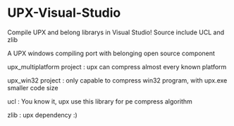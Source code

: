 # UPX-Visual-Studio
Compile UPX and belong librarys in Visual Studio! Source include UCL and zlib

A UPX windows compiling port with belonging open source component

upx_multiplatform project : upx can compress almost every known platform


upx_win32 project : only capable to compress win32 program, with upx.exe smaller code size


ucl : You know it, upx use this library for pe compress algorithm

zlib : upx dependency :)
